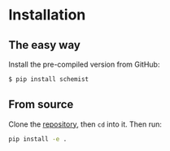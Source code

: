 # Installation

## The easy way

Install the pre-compiled version from GitHub:

```bash
$ pip install schemist
```

## From source

Clone the [repository](https://www.github.com/schemist), then `cd` into it. Then run:

```bash
pip install -e .
```